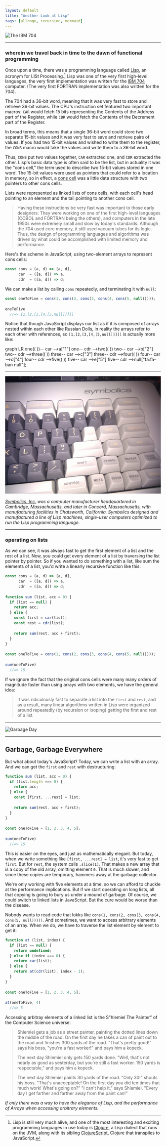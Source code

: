 ```yaml
---
layout: default
title: "Another Look at Lisp"
tags: [allonge, recursion, mermaid]
---
```


![The IBM 704](/assets/images/IBM704.jpg)

---

###  wherein we travel back in time to the dawn of functional programming

Once upon a time, there was a programming language called [Lisp], an acronym for LISt Processing.[^lisp] Lisp was one of the very first high-level languages, the very first implementation was written for the [IBM 704] computer. (The very first FORTRAN implementation was also written for the 704).

[Lisp]: https://en.wikipedia.org/wiki/Lisp_(programming_language)
[IBM 704]: https://en.wikipedia.org/wiki/IBM_704
[^lisp]: Lisp is still very much alive, and one of the most interesting and exciting programming languages in use today is [Clojure](http://clojure.org/), a Lisp dialect that runs on the JVM, along with its sibling [ClojureScript](https://github.com/clojure/clojurescript), Clojure that transpiles to JavaScript.

The 704 had a 36-bit word, meaning that it was very fast to store and retrieve 36-bit values. The CPU's instruction set featured two important macros: `CAR` would fetch 15 bits representing the Contents of the Address part of the Register, while `CDR` would fetch the Contents of the Decrement part of the Register.

In broad terms, this means that a single 36-bit word could store two separate 15-bit values and it was very fast to save and retrieve pairs of values. If you had two 15-bit values and wished to write them to the register, the `CONS` macro would take the values and write them to a 36-bit word.

Thus, `CONS` put two values together, `CAR` extracted one, and `CDR` extracted the other. Lisp's basic data type is often said to be the list, but in actuality it was the "cons cell," the term used to describe two 15-bit values stored in one word. The 15-bit values were used as pointers that could refer to a location in memory, so in effect, a [cons cell][cons] was a little data structure with two pointers to other cons cells.

[cons]: https://en.wikipedia.org/wiki/cons

Lists were represented as linked lists of cons cells, with each cell's head pointing to an element and the tail pointing to another cons cell.

> Having these instructions be very fast was important to those early designers: They were working on one of the first high-level languages (COBOL and FORTRAN being the others), and computers in the late 1950s were extremely small and slow by today's standards. Although the 704 used core memory, it still used vacuum tubes for its logic. Thus, the design of programming languages and algorithms was driven by what could be accomplished with limited memory and performance.

Here's the scheme in JavaScript, using two-element arrays to represent cons cells:

```javascript
const cons = (a, d) => [a, d],
      car  = ([a, d]) => a,
      cdr  = ([a, d]) => d;
```

We can make a list by calling `cons` repeatedly, and terminating it with `null`:

```javascript
const oneToFive = cons(1, cons(2, cons(3, cons(4, cons(5, null)))));

oneToFive
  //=> [1,[2,[3,[4,[5,null]]]]]
```

Notice that though JavaScript displays our list as if it is composed of arrays nested within each other like Russian Dolls, in reality the arrays refer to each other with references, so `[1,[2,[3,[4,[5,null]]]]]` is actually more like:

<div class="mermaid">
  graph LR
    one(( ))-- car -->a["1"]
    one-- cdr -->two(( ))
    two-- car -->b["2"]
    two-- cdr -->three(( ))
    three-- car -->c["3"]
    three-- cdr -->four(( ))
    four-- car -->d["4"]
    four-- cdr -->five(( ))
    five-- car -->e["5"]
    five-- cdr -->null["fa:fa-ban null"];
</div>

---

[![Symbolics "old style" keyboard](/assets/images/ayoayo/symbolics.jpg)](https://www.flickr.com/photos/mrbill/5336327890)

*[Symbolics, Inc.][Symbolics] was a computer manufacturer headquartered in Cambridge, Massachusetts, and later in Concord, Massachusetts, with manufacturing facilities in Chatsworth, California. Symbolics designed and manufactured a line of Lisp machines, single-user computers optimized to run the Lisp programming language.*

[Symbolics]: https://en.wikipedia.org/wiki/Symbolics

---

### operating on lists

As we can see, it was always fast to get the first element of a list and the rest of a list. Now, you could get every element of a list by traversing the list pointer by pointer. So if you wanted to do something with a list, like sum the elements of a list, you'd write a linearly recursive function like this:

```javascript
const cons = (a, d) => [a, d],
      car  = ([a, d]) => a,
      cdr  = ([a, d]) => d;

function sum (list, acc = 0) {
  if (list == null) {
    return acc;
  } else {
    const first = car(list);
    const rest = cdr(list);

    return sum(rest, acc + first);
  }
}

const oneToFive = cons(1, cons(2, cons(3, cons(4, cons(5, null)))));

sum(oneToFive)
  //=> 15
```

If we ignore the fact that the original cons cells were many many orders of magnitude faster than using arrays with two elements, we have the general idea:

> It was ridiculously fast to separate a list into the `first` and `rest`, and as a result, many linear algorithms written in Lisp were organized around repeatedly (by recursion or looping) getting the first and rest of a list.

---

![Garbage Day](/assets/images/garbage.jpg)

---

## Garbage, Garbage Everywhere

But what about today's JavaScript? Today, we can write a list with an array. And we can get the `first` and `rest` with destructuring:

```javascript
function sum (list, acc = 0) {
  if (list.length === 0) {
    return acc;
  } else {
    const [first, ...rest] = list;

    return sum(rest, acc + first);
  }
}

const oneToFive = [1, 2, 3, 4, 5];

sum(oneToFive)
  //=> 15
```

This is easier on the eyes, and just as mathematically elegant. But today, when we write something like `[first, ...rest] = list`, it's very fast to get `first`. But for `rest`, the system calls `.slice(1)`. That makes a new array that is a copy of the old array, omitting element `0`. That is much slower, and since these copies are temporary, hammers away at the garbage collector.

We're only working with five elements at a time, so we can afford to chuckle at the performance implications. But if we start operating on long lists, all that copying is going to bury us under a mound of garbage. Of course, we could switch to linked lists in JavaScript. But the cure would be worse than the disease.

Nobody wants to read code that lokks like `cons(1, cons(2, cons(3, cons(4, cons(5, null)))))`. And sometimes, we want to access arbitrary elements of an array. When we do, we have to traverse the list element by element to get it:

```javascript
function at (list, index) {
  if (list == null) {
    return undefined;
  } else if (index === 0) {
    return car(list);
  } else {
    return at(cdr(list), index - 1);
  }
}

const oneToFive = [1, 2, 3, 4, 5];

at(oneToFive, 4)
  //=> 5
```

Accessing arbitray elements of a linked list is the S"hlemiel The Painter" of the Computer Science universe:

> Shlemiel gets a job as a street painter, painting the dotted lines down the middle of the road. On the first day he takes a can of paint out to the road and finishes 300 yards of the road. "That's pretty good!" says his boss, "you're a fast worker!" and pays him a kopeck.
>
> The next day Shlemiel only gets 150 yards done. "Well, that's not nearly as good as yesterday, but you're still a fast worker. 150 yards is respectable," and pays him a kopeck.
>
> The next day Shlemiel paints 30 yards of the road. "Only 30!" shouts his boss. "That's unacceptable! On the first day you did ten times that much work! What's going on?" "I can't help it," says Shlemiel. "Every day I get farther and farther away from the paint can!"

_If only there was a way to have the elegance of Lisp, and the performance of Arrays when accessing arbitrary elements._


